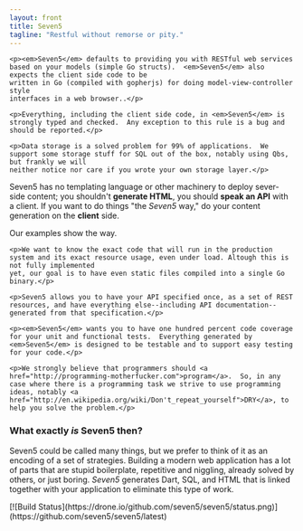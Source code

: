 ```yaml
--- 
layout: front
title: Seven5
tagline: "Restful without remorse or pity."
---
```



<!-- Row Of Columns -->
<div class="row">
  <div class="span4">
	
	
	<p><em>Seven5</em> defaults to providing you with RESTful web services based on your models (simple Go structs).  <em>Seven5</em> also expects the client side code to be
	written in Go (compiled with gopherjs) for doing model-view-controller style
	interfaces in a web browser..</p>
	
	<p>Everything, including the client side code, in <em>Seven5</em> is strongly typed and checked.  Any exception to this rule is a bug and should be reported.</p>

	<p>Data storage is a solved problem for 99% of applications.  We support some storage stuff for SQL out of the box, notably using Qbs, but frankly we will 
	neither notice nor care if you wrote your own storage layer.</p>


  </div>
  <div class="span4">
	<p>Seven5 has no templating language or other machinery to deploy sever-side content; you shouldn't <strong>generate HTML</strong>, you should <strong>speak an API</strong> with a client. If you want to do things "the <em>Seven5</em> way," do your content generation on the <strong>client</strong> side.</p>  Our examples show the way.

	<p>We want to know the exact code that will run in the production system and its exact resource usage, even under load. Altough this is not fully implemented
	yet, our goal is to have even static files compiled into a single Go binary.</p>

 </div>
  <div class="span4">
	
	<p>Seven5 allows you to have your API specified once, as a set of REST resources, and have everything else--including API documentation--generated from that specification.</p>

	<p><em>Seven5</em> wants you to have one hundred percent code coverage for your unit and functional tests.  Everything generated by <em>Seven5</em> is designed to be testable and to support easy testing for your code.</p>

	<p>We strongly believe that programmers should <a href="http://programming-motherfucker.com">program</a>.  So, in any case where there is a programming task we strive to use programming ideas, notably <a href="http://en.wikipedia.org/wiki/Don't_repeat_yourself">DRY</a>, to help you solve the problem.</p>

  </div>
</div>  

<div class="span12">

<h3>What exactly <em>is</em> Seven5 then?</h3>

<p>
Seven5 could be called many things, but we prefer to think of it as an encoding of a set of strategies.  Building a modern web application has a lot of parts that are stupid boilerplate, repetitive and niggling, already solved by others, or just boring.  <em>Seven5</em> generates Dart, SQL, and HTML that is linked together with your application to eliminate this type of work.  
</p>
[![Build Status](https://drone.io/github.com/seven5/seven5/status.png)](https://github.com/seven5/seven5/latest)
</div>

